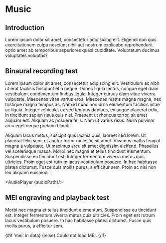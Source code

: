 <script>
    export let data;
    import { base } from "$app/paths";
    import AudioPlayer from "$lib/AudioPlayer.svelte";
    import MeiSimple from "$lib/MEISimple.svelte";
    import Portal from "$lib/Portal.svelte";
    let audioPath = `${base}/content/music/media/virtualbarbershop.mp3`

</script>

# Music

## Introduction
Lorem ipsum dolor sit amet, consectetur adipisicing elit. Eligendi non quis exercitationem culpa nesciunt nihil aut nostrum explicabo reprehenderit optio amet ab temporibus asperiores quasi cupiditate. Voluptatum ducimus voluptates voluptas?

## Binaural recording test
Lorem ipsum dolor sit amet, consectetur adipiscing elit. Vestibulum ac nibh ut erat facilisis tincidunt et a neque. Donec ligula lectus, congue eget diam vestibulum, condimentum finibus ligula. Integer cursus diam vitae viverra vulputate. Maecenas vitae varius eros. Maecenas mattis magna magna, nec tristique magna tempus ac. Nam id nunc non urna elementum facilisis vitae ac ligula. Integer vehicula, ex sed tempus dapibus, ex augue placerat odio, in tincidunt sapien risus quis nisl. Praesent ut rhoncus tortor, sit amet aliquam est. Aliquam ac posuere felis. Nam ut varius risus. Nulla pulvinar arcu eget neque pretium blandit.

Aliquam lacus metus, suscipit quis lacinia quis, laoreet sed lorem. Ut placerat felis sem, et auctor tortor molestie sit amet. Vivamus mattis feugiat magna a vulputate. Ut maximus arcu sit amet dignissim eleifend. Phasellus vel scelerisque massa. Morbi nec magna et tellus tincidunt elementum. Suspendisse eu tincidunt est. Integer fermentum viverra metus quis ultricies. Proin eget est rutrum lacus vestibulum posuere. In hac habitasse platea dictumst. Fusce quis mollis purus, a efficitur sem. Proin ac nisi non leo aliquam euismod.

<AudioPlayer {audioPath}/>

## MEI engraving and playback test

Morbi nec magna et tellus tincidunt elementum. Suspendisse eu tincidunt est. Integer fermentum viverra metus quis ultricies. Proin eget est rutrum lacus vestibulum posuere. In hac habitasse platea dictumst. Fusce quis mollis purus, a efficitur sem.


{#if 'mei' in data}
    <MeiSimple meiSvg = {data.mei.svg} meiMidi = {data.mei.midi} timeMap = {data.mei.timeMap}></MeiSimple>
{:else}
    Could not load MEI.
{/if}
